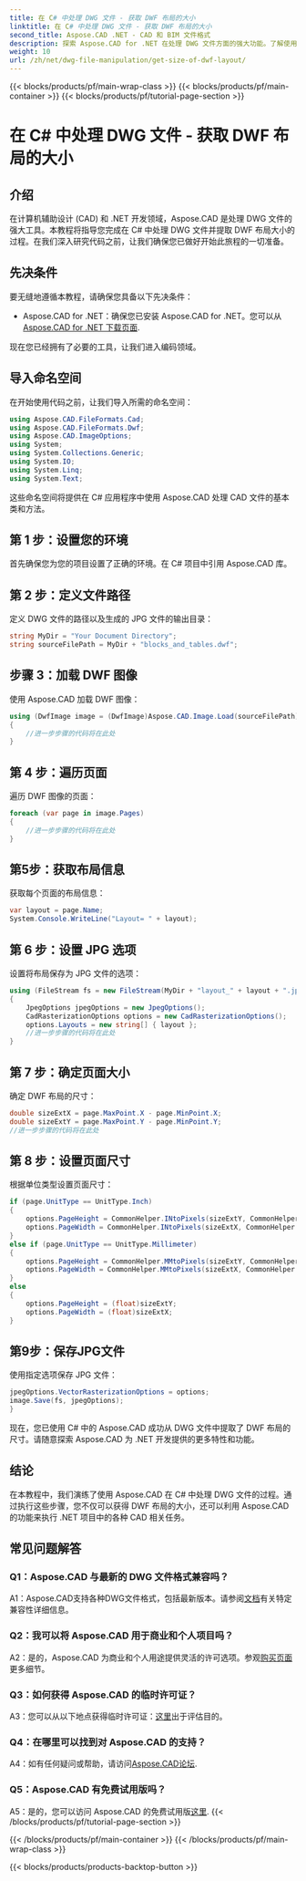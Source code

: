 ```yaml
---
title: 在 C# 中处理 DWG 文件 - 获取 DWF 布局的大小
linktitle: 在 C# 中处理 DWG 文件 - 获取 DWF 布局的大小
second_title: Aspose.CAD .NET - CAD 和 BIM 文件格式
description: 探索 Aspose.CAD for .NET 在处理 DWG 文件方面的强大功能。了解使用 C# 轻松提取 DWF 布局尺寸。
weight: 10
url: /zh/net/dwg-file-manipulation/get-size-of-dwf-layout/
---
```


{{< blocks/products/pf/main-wrap-class >}}
{{< blocks/products/pf/main-container >}}
{{< blocks/products/pf/tutorial-page-section >}}

# 在 C# 中处理 DWG 文件 - 获取 DWF 布局的大小

## 介绍

在计算机辅助设计 (CAD) 和 .NET 开发领域，Aspose.CAD 是处理 DWG 文件的强大工具。本教程将指导您完成在 C# 中处理 DWG 文件并提取 DWF 布局大小的过程。在我们深入研究代码之前，让我们确保您已做好开始此旅程的一切准备。

## 先决条件

要无缝地遵循本教程，请确保您具备以下先决条件：

-  Aspose.CAD for .NET：确保您已安装 Aspose.CAD for .NET。您可以从[Aspose.CAD for .NET 下载页面](https://releases.aspose.com/cad/net/).

现在您已经拥有了必要的工具，让我们进入编码领域。

## 导入命名空间

在开始使用代码之前，让我们导入所需的命名空间：

```csharp
using Aspose.CAD.FileFormats.Cad;
using Aspose.CAD.FileFormats.Dwf;
using Aspose.CAD.ImageOptions;
using System;
using System.Collections.Generic;
using System.IO;
using System.Linq;
using System.Text;
```

这些命名空间将提供在 C# 应用程序中使用 Aspose.CAD 处理 CAD 文件的基本类和方法。

## 第 1 步：设置您的环境

首先确保您为您的项目设置了正确的环境。在 C# 项目中引用 Aspose.CAD 库。

## 第 2 步：定义文件路径

定义 DWG 文件的路径以及生成的 JPG 文件的输出目录：

```csharp
string MyDir = "Your Document Directory";
string sourceFilePath = MyDir + "blocks_and_tables.dwf";
```

## 步骤 3：加载 DWF 图像

使用 Aspose.CAD 加载 DWF 图像：

```csharp
using (DwfImage image = (DwfImage)Aspose.CAD.Image.Load(sourceFilePath))
{
    //进一步步骤的代码将在此处
}
```

## 第 4 步：遍历页面

遍历 DWF 图像的页面：

```csharp
foreach (var page in image.Pages)
{
    //进一步步骤的代码将在此处
}
```

## 第5步：获取布局信息

获取每个页面的布局信息：

```csharp
var layout = page.Name;
System.Console.WriteLine("Layout= " + layout);
```

## 第 6 步：设置 JPG 选项

设置将布局保存为 JPG 文件的选项：

```csharp
using (FileStream fs = new FileStream(MyDir + "layout_" + layout + ".jpg", FileMode.Create))
{
    JpegOptions jpegOptions = new JpegOptions();
    CadRasterizationOptions options = new CadRasterizationOptions();
    options.Layouts = new string[] { layout };
    //进一步步骤的代码将在此处
}
```

## 第 7 步：确定页面大小

确定 DWF 布局的尺寸：

```csharp
double sizeExtX = page.MaxPoint.X - page.MinPoint.X;
double sizeExtY = page.MaxPoint.Y - page.MinPoint.Y;
//进一步步骤的代码将在此处
```

## 第 8 步：设置页面尺寸

根据单位类型设置页面尺寸：

```csharp
if (page.UnitType == UnitType.Inch)
{
    options.PageHeight = CommonHelper.INtoPixels(sizeExtY, CommonHelper.DPI);
    options.PageWidth = CommonHelper.INtoPixels(sizeExtX, CommonHelper.DPI);
}
else if (page.UnitType == UnitType.Millimeter)
{
    options.PageHeight = CommonHelper.MMtoPixels(sizeExtY, CommonHelper.DPI);
    options.PageWidth = CommonHelper.MMtoPixels(sizeExtX, CommonHelper.DPI);
}
else
{
    options.PageHeight = (float)sizeExtY;
    options.PageWidth = (float)sizeExtX;
}
```

## 第9步：保存JPG文件

使用指定选项保存 JPG 文件：

```csharp
jpegOptions.VectorRasterizationOptions = options;
image.Save(fs, jpegOptions);
}
```

现在，您已使用 C# 中的 Aspose.CAD 成功从 DWG 文件中提取了 DWF 布局的尺寸。请随意探索 Aspose.CAD 为 .NET 开发提供的更多特性和功能。

## 结论

在本教程中，我们演练了使用 Aspose.CAD 在 C# 中处理 DWG 文件的过程。通过执行这些步骤，您不仅可以获得 DWF 布局的大小，还可以利用 Aspose.CAD 的功能来执行 .NET 项目中的各种 CAD 相关任务。

## 常见问题解答

### Q1：Aspose.CAD 与最新的 DWG 文件格式兼容吗？

 A1：Aspose.CAD支持各种DWG文件格式，包括最新版本。请参阅[文档](https://reference.aspose.com/cad/net/)有关特定兼容性详细信息。

### Q2：我可以将 Aspose.CAD 用于商业和个人项目吗？

 A2：是的，Aspose.CAD 为商业和个人用途提供灵活的许可选项。参观[购买页面](https://purchase.aspose.com/buy)更多细节。

### Q3：如何获得 Aspose.CAD 的临时许可证？

A3：您可以从以下地点获得临时许可证：[这里](https://purchase.aspose.com/temporary-license/)出于评估目的。

### Q4：在哪里可以找到对 Aspose.CAD 的支持？

A4：如有任何疑问或帮助，请访问[Aspose.CAD论坛](https://forum.aspose.com/c/cad/19).

### Q5：Aspose.CAD 有免费试用版吗？

A5：是的，您可以访问 Aspose.CAD 的免费试用版[这里](https://releases.aspose.com/).
{{< /blocks/products/pf/tutorial-page-section >}}

{{< /blocks/products/pf/main-container >}}
{{< /blocks/products/pf/main-wrap-class >}}

{{< blocks/products/products-backtop-button >}}
